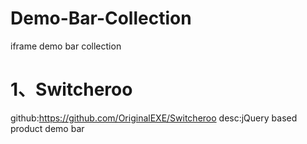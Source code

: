 # Demo-Bar-Collection
iframe demo bar collection
# 1、Switcheroo
github:https://github.com/OriginalEXE/Switcheroo
desc:jQuery based product demo bar
